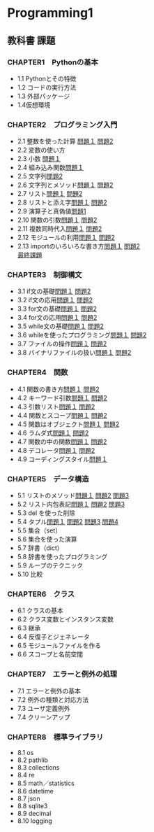# Programming1
## 教科書 課題
###  CHAPTER1　Pythonの基本
* 1.1 Pythonとその特徴  
* 1.2 コードの実行方法  
* 1.3 外部パッケージ  
* 1.4仮想環境  
### CHAPTER2　プログラミング入門
* 2.1 整数を使った計算 [問題１](./CHAPTER02/Q2_1_1.py) [問題2](./CHAPTER02/Q2_1_1.py)  
* 2.2 変数の使い方  
* 2.3 小数 [問題１](./CHAPTER02/Q2_3_1.py)
* 2.4 組み込み関数[問題１](./CHAPTER02/Q2_4_1.py)
* 2.5 文字列[問題2](./CHAPTER02/Q2_5_2.py)
* 2.6 文字列とメソッド[問題１](./CHAPTER02/Q2_6_1.py) [問題2](./CHAPTER02/Q2_6_2.py)
* 2.7 リスト[問題１](./CHAPTER02/Q2_7_1.py) [問題2](./CHAPTER02/Q2_7_2.py)
* 2.8 リストと添え字[問題１](./CHAPTER02/Q2_8_1.py) [問題2](./CHAPTER02/Q2_8_2.py)  
* 2.9 演算子と真偽値[問題1](./CHAPTER02/Q2_9_1.py)  
* 2.10 関数の引数[問題１](./CHAPTER02/Q2_10_1.py) [問題2](./CHAPTER02/Q2_10_2.py)
* 2.11 複数同時代入[問題１](./CHAPTER02/Q2_11_1.py) [問題2](./CHAPTER02/Q2_11_2.py)
* 2.12 モジュールの利用[問題１](./CHAPTER02/Q2_12_1.py) [問題2](./CHAPTER02/Q2_12_2.py)
* 2.13 importのいろいろな書き方[問題１](./CHAPTER02/Q2_13_1.py) [問題2](./CHAPTER02/Q2_13_2.py)  
[最終課題](./CHAPTER02/Q2_final.py)  
### CHAPTER3　制御構文
* 3.1 if文の基礎[問題１](./CHAPTER03/Q3_1_1.py) [問題2](./CHAPTER03/Q3_1_2.py)  
* 3.2 if文の応用[問題１](./CHAPTER03/Q3_2_1.py) [問題2](./CHAPTER03/Q3_2_2.py)  
* 3.3 for文の基礎[問題１](./CHAPTER03/Q3_3_1.py) [問題2](./CHAPTER03/Q3_3_2.py)  
* 3.4 for文の応用[問題１](./CHAPTER03/Q3_4_1.py) [問題2](./CHAPTER03/Q3_4_2.py)  
* 3.5 while文の基礎[問題１](./CHAPTER03/Q3_5_1.py) [問題2](./CHAPTER03/Q3_5_2.py)  
* 3.6 whileを使ったプログラミング[問題１](./CHAPTER03/Q3_6_1.py) [問題2](./CHAPTER03/Q3_6_2.py)  
* 3.7 ファイルの操作[問題１](./CHAPTER03/Q3_7_1.py) [問題2](./CHAPTER03/Q3_7_2.py)
* 3.8 バイナリファイルの扱い[問題１](./CHAPTER03/Q3_8_1.py) [問題2](./CHAPTER03/Q3_8_2.py)
### CHAPTER4　関数
* 4.1 関数の書き方[問題１](./CHAPTER04/Q4_1_1.py) [問題2](./CHAPTER04/Q4_1_2.py)  
* 4.2 キーワード引数[問題１](./CHAPTER04/Q4_2_1.py) [問題2](./CHAPTER04/Q4_2_2.py)
* 4.3 引数リスト[問題１](./CHAPTER04/Q4_3_1.py) [問題2](./CHAPTER04/Q4_3_2.py)
* 4.4 関数とスコープ[問題１](./CHAPTER04/Q4_4_1.py) [問題2](./CHAPTER04/Q4_4_2.py)
* 4.5 関数はオブジェクト[問題１](./CHAPTER04/Q4_5_1.py) [問題2](./CHAPTER04/Q4_5_2.py)
* 4.6 ラムダ式[問題１](./CHAPTER04/Q4_6_1.py) [問題2](./CHAPTER04/Q4_6_2.py)
* 4.7 関数の中の関数[問題１](./CHAPTER04/Q4_7_1.py)  [問題2](./CHAPTER04/20230727_9*9.py)
* 4.8 デコレータ[問題１](./CHAPTER04/Q4_8_1.py) [問題2](./CHAPTER04/8GatuKarennder)
* 4.9 コーディングスタイル[問題１](./CHAPTER04/Q4_9_1.py)  
### CHAPTER5　データ構造
* 5.1 リストのメソッド[問題１](./CHAPTER05/Q5_1_1.py) [問題2](./CHAPTER05/Q5_1_2.py) [問題3](./CHAPTER05/Q5_1_3.py)
* 5.2 リスト内包表記[問題１](./CHAPTER05/Q5_2_1.py) [問題2](./CHAPTER05/Q5_2_2.py) [問題3](./CHAPTER05/Q5_2_3.py)
* 5.3 del を使った削除  
* 5.4 タプル[問題１](./CHAPTER05/Q5_4_1.py) [問題2](./CHAPTER05/Q5_4_2.py) [問題3](./CHAPTER05/Q5_4_3.py) [問題4](./CHAPTER05/Q5_4_4.py)
* 5.5 集合（set）<br>
* 5.6 集合を使った演算<br>
* 5.7 辞書（dict）<br>
* 5.8 辞書を使ったプログラミング<br>
* 5.9 ループのテクニック<br>
* 5.10 比較<br>
### CHAPTER6　クラス
* 6.1 クラスの基本<br>
* 6.2 クラス変数とインスタンス変数<br>
* 6.3 継承<br>
* 6.4 反復子とジェネレータ<br>
* 6.5 モジュールファイルを作る<br>
* 6.6 スコープと名前空間<br>
### CHAPTER7　エラーと例外の処理
* 7.1 エラーと例外の基本<br>
* 7.2 例外の種類と対応方法<br>
* 7.3 ユーザ定義例外<br>
* 7.4 クリーンアップ<br>
### CHAPTER8　標準ライブラリ
* 8.1 os<br>
* 8.2 pathlib<br>
* 8.3 collections<br>
* 8.4 re<br>
* 8.5 math／statistics<br>
* 8.6 datetime<br>
* 8.7 json<br>
* 8.8 sqlite3<br>
* 8.9 decimal<br>
* 8.10 logging<br>
